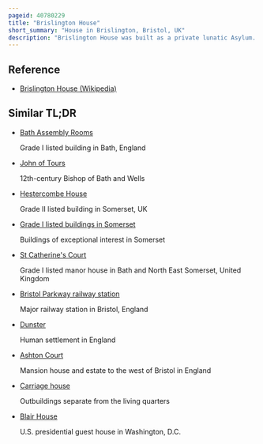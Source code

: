 ```yaml
---
pageid: 40780229
title: "Brislington House"
short_summary: "House in Brislington, Bristol, UK"
description: "Brislington House was built as a private lunatic Asylum. When opened in 1806 it was one of the first Purpose built Asylums in England. It is situated on the Bath Road in Brislington, Bristol, although Parts of the Grounds cross the City Boundary into the Parish of Keynsham in Bath and North East Somerset."
---
```


## Reference

- [Brislington House (Wikipedia)](https://en.wikipedia.org/?curid=40780229)

## Similar TL;DR

- [Bath Assembly Rooms](/tldr/en/bath-assembly-rooms)

  Grade I listed building in Bath, England

- [John of Tours](/tldr/en/john-of-tours)

  12th-century Bishop of Bath and Wells

- [Hestercombe House](/tldr/en/hestercombe-house)

  Grade II listed building in Somerset, UK

- [Grade I listed buildings in Somerset](/tldr/en/grade-i-listed-buildings-in-somerset)

  Buildings of exceptional interest in Somerset

- [St Catherine's Court](/tldr/en/st-catherines-court)

  Grade I listed manor house in Bath and North East Somerset, United Kingdom

- [Bristol Parkway railway station](/tldr/en/bristol-parkway-railway-station)

  Major railway station in Bristol, England

- [Dunster](/tldr/en/dunster)

  Human settlement in England

- [Ashton Court](/tldr/en/ashton-court)

  Mansion house and estate to the west of Bristol in England

- [Carriage house](/tldr/en/carriage-house)

  Outbuildings separate from the living quarters

- [Blair House](/tldr/en/blair-house)

  U.S. presidential guest house in Washington, D.C.

